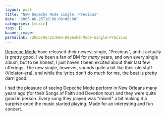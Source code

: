 ```yaml
---
layout: post
title: "New Depeche Mode Single: Precious"
date: "2005-08-25T10:08:00+06:00"
categories: [music]
tags: []
banner_image: 
permalink: /2005/08/25/New-Depeche-Mode-Single-Precious
---
```


<a href="http://www.depechemode.com">Depeche Mode</a> have released their newest single, "Precious", and it actually is pretty good. I've been a fan of DM for <i>many</i> years, and own every single album, but to be honest, I just haven't been excited about their last few offerings. The new single, however, sounds quite a bit like their old stuff (Violator-era), and while the lyrics don't do much for me, the beat is pretty darn good. 

I had the pleasure of seeing Depeche Mode perform in New Orleans many years ago (for their Songs of Faith and Devotion tour) and they were quite good in person. Every song they played was "mixed" a bit making it a surprise once the music started playing. Made for an interesting and fun concert.